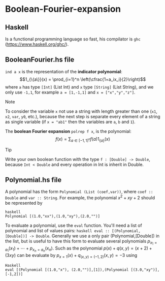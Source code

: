 # Boolean-Fourier-expansion

## Haskell

Is a functional programming language so fast, his compilator is `ghc` (https://www.haskell.org/ghc/).

## BooleanFourier.hs file
`ind a x` is the representation of the **indicator polynomial**: $$1_{\{a\}}(x) = \prod_{i=1}^n \left(\cfrac{1+a_ix_i}{2}\right)$$
where `a` has type `[Int]` (List Int) and `x` type `[String]` (List String), and we only use `-1,1`, for example `a = [1,-1,1]` and `x = ["x","y","z"]`. 
> [!NOTE]
> To consider the variable `x` not use a string with length greater than one (`x1`, `x2`, `var`, `y0`, etc.), because the next step is separate every element of a string as single variable (if `x = "ab1"` then the variables are `a`, `b` and `1`).

The **boolean Fourier expansion** `polrep f x`, is the polynomial:
$$f(x) = \displaystyle\sum_{a\in [-1,1]^n}f(a) 1_{\{a\}}(x)$$

> [!TIP]
> Write your own boolean function with the type ```f : [Double] -> Double```, because `Int < Double` and every operation in Int is inherit in Double.

## Polynomial.hs file
A polynomial has the form `Polynomial (List (coef,var))`, where `coef :: Double` and `var :: String`. For example, the polynomial $x^2 + xy +2$ should be represented by 
```
haskell
Polynomial [(1.0,"xx"),(1.0,"xy"),(2.0,"")]
```

To evaluate a polynomial, use the `eval` function. You'll need a list of polynomial and list of values pairs: ``haskell eval :: [(Polynomial, [Double])] -> Double``. Generally we use a only pair (Polynomial,[Double]) in the list, but is useful to have this form to evaluate several polynomials $p_{x_1=a_1}(x_1)+\cdots + p_{x_n=a_n}(x_n)$. Such as the polynomial $p(x)+q(x,y) = (x+2) + (3xy)$ can be evaluate by $p_{x=1}(x) + q_{(x,y) = (-1,2)}(x,y) = -3$ using 
```
Haskell 
eval [(Polynomial [(1.0,"x"), (2.0,"")],[1]),(Polynomial [(3.0,"xy")],[-1,2])]
```
